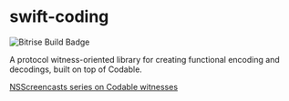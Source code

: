 # swift-coding

![Bitrise Build Badge](https://app.bitrise.io/app/e6e8163c7f141139.svg?token=aVhm-ktqKllsLkhHQ_JrvQ)

A protocol witness-oriented library for creating functional encoding and decodings, built on top of Codable.

[NSScreencasts series on Codable witnesses](https://nsscreencast.com/series/54-codable-witnesses)
